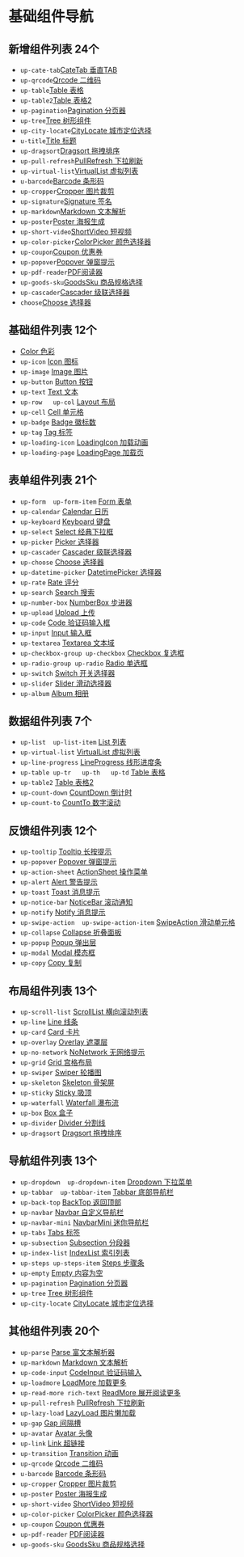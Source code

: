 # 基础组件导航

## 新增组件列表 24个

- `up-cate-tab`[CateTab 垂直TAB](https://uview-plus.jiangruyi.com/components/cateTab.html)
- `up-qrcode`[Qrcode 二维码](https://uview-plus.jiangruyi.com/components/qrcode.html)
- `up-table`[Table 表格](https://uview-plus.jiangruyi.com/components/table.html)
- `up-table2`[Table 表格2](https://uview-plus.jiangruyi.com/components/table2.html)
- `up-pagination`[Pagination 分页器](https://uview-plus.jiangruyi.com/components/pagination.html)
- `up-tree`[Tree 树形组件](https://uview-plus.jiangruyi.com/components/tree.html)
- `up-city-locate`[CityLocate 城市定位选择](https://uview-plus.jiangruyi.com/components/cityLocate.html)
- `u-title`[Title 标题](https://uview-plus.jiangruyi.com/components/title.html)
- `up-dragsort`[Dragsort 拖拽排序](https://uview-plus.jiangruyi.com/components/dragsort.html)
- `up-pull-refresh`[PullRefresh 下拉刷新](https://uview-plus.jiangruyi.com/components/pullRefresh.html)
- `up-virtual-list`[VirtualList 虚拟列表](https://uview-plus.jiangruyi.com/components/virtualList.html)
- `u-barcode`[Barcode 条形码](https://uview-plus.jiangruyi.com/components/barcode.html)
- `up-cropper`[Cropper 图片裁剪](https://uview-plus.jiangruyi.com/components/cropper.html)
- `up-signature`[Signature 签名](https://uview-plus.jiangruyi.com/components/signature.html)
- `up-markdown`[Markdown 文本解析](https://uview-plus.jiangruyi.com/components/markdown.html)
- `up-poster`[Poster 海报生成](https://uview-plus.jiangruyi.com/components/poster.html)
- `up-short-video`[ShortVideo 短视频](https://uview-plus.jiangruyi.com/components/shortVideo.html)
- `up-color-picker`[ColorPicker 颜色选择器](https://uview-plus.jiangruyi.com/components/colorPicker.html)
- `up-coupon`[Coupon 优惠券](https://uview-plus.jiangruyi.com/components/coupon.html)
- `up-popover`[Popover 弹窗提示](https://uview-plus.jiangruyi.com/components/popover.html)
- `up-pdf-reader`[PDF阅读器](https://uview-plus.jiangruyi.com/components/pdfReader.html)
- `up-goods-sku`[GoodsSku 商品规格选择](https://uview-plus.jiangruyi.com/components/goodsSku.html)
- `up-cascader`[Cascader 级联选择器](https://uview-plus.jiangruyi.com/components/cascader.html)
- `choose`[Choose 选择器](https://uview-plus.jiangruyi.com/components/choose.html)

## 基础组件列表 12个

- [Color 色彩](https://uview-plus.jiangruyi.com/components/color.html)
- `up-icon` [Icon 图标](https://uview-plus.jiangruyi.com/components/icon.html)    
- `up-image` [Image 图片](https://uview-plus.jiangruyi.com/components/image.html)
- `up-button` [Button 按钮](https://uview-plus.jiangruyi.com/components/button.html)
- `up-text` [Text 文本](https://uview-plus.jiangruyi.com/components/text.html)
- `up-row   up-col` [Layout 布局](https://uview-plus.jiangruyi.com/components/layout.html)
- `up-cell` [Cell 单元格](https://uview-plus.jiangruyi.com/components/cell.html)
- `up-badge` [Badge 徽标数](https://uview-plus.jiangruyi.com/components/badge.html)
- `up-tag` [Tag 标签](https://uview-plus.jiangruyi.com/components/tag.html)
- `up-loading-icon` [LoadingIcon 加载动画](https://uview-plus.jiangruyi.com/components/loadingIcon.html)
- `up-loading-page` [LoadingPage 加载页](https://uview-plus.jiangruyi.com/components/loadingPage.html)

## 表单组件列表 21个

- `up-form  up-form-item` [Form 表单](https://uview-plus.jiangruyi.com/components/form.html)
- `up-calendar` [Calendar 日历](https://uview-plus.jiangruyi.com/components/calendar.html)
- `up-keyboard` [Keyboard 键盘](https://uview-plus.jiangruyi.com/components/keyboard.html)
- `up-select` [Select 经典下拉框](https://uview-plus.jiangruyi.com/components/select.html)
- `up-picker` [Picker 选择器](https://uview-plus.jiangruyi.com/components/picker.html)
- `up-cascader` [Cascader 级联选择器](https://uview-plus.jiangruyi.com/components/cascader.html)
- `up-choose` [Choose 选择器](https://uview-plus.jiangruyi.com/components/choose.html)
- `up-datetime-picker` [DatetimePicker 选择器](https://uview-plus.jiangruyi.com/components/datetimePicker.html)
- `up-rate` [Rate 评分](https://uview-plus.jiangruyi.com/components/rate.html)
- `up-search` [Search 搜索](https://uview-plus.jiangruyi.com/components/search.html)
- `up-number-box` [NumberBox 步进器](https://uview-plus.jiangruyi.com/components/numberBox.html)
- `up-upload` [Upload 上传](https://uview-plus.jiangruyi.com/components/upload.html)
- `up-code` [Code 验证码输入框](https://uview-plus.jiangruyi.com/components/code.html)
- `up-input` [Input 输入框](https://uview-plus.jiangruyi.com/components/input.html)
- `up-textarea` [Textarea 文本域](https://uview-plus.jiangruyi.com/components/textarea.html)
- `up-checkbox-group up-checkbox` [Checkbox 复选框](https://uview-plus.jiangruyi.com/components/checkbox.html)
- `up-radio-group up-radio` [Radio 单选框](https://uview-plus.jiangruyi.com/components/radio.html)
- `up-switch` [Switch 开关选择器](https://uview-plus.jiangruyi.com/components/switch.html)
- `up-slider` [Slider 滑动选择器](https://uview-plus.jiangruyi.com/components/slider.html)
- `up-album` [Album 相册](https://uview-plus.jiangruyi.com/components/album.html)

## 数据组件列表 7个

- `up-list  up-list-item` [List 列表](https://uview-plus.jiangruyi.com/components/list.html)
- `up-virtual-list` [VirtualList 虚拟列表](https://uview-plus.jiangruyi.com/components/virtualList.html)
- `up-line-progress` [LineProgress 线形进度条](https://uview-plus.jiangruyi.com/components/lineProgress.html)
- `up-table up-tr   up-th   up-td` [Table 表格](https://uview-plus.jiangruyi.com/components/table.html)
- `up-table2` [Table 表格2](https://uview-plus.jiangruyi.com/components/table2.html)
- `up-count-down` [CountDown 倒计时](https://uview-plus.jiangruyi.com/components/countDown.html)
- `up-count-to` [CountTo 数字滚动](https://uview-plus.jiangruyi.com/components/countTo.html)

## 反馈组件列表 12个

- `up-tooltip` [Tooltip 长按提示](https://uview-plus.jiangruyi.com/components/tooltip.html)
- `up-popover` [Popover 弹窗提示](https://uview-plus.jiangruyi.com/components/popover.html)
- `up-action-sheet` [ActionSheet 操作菜单](https://uview-plus.jiangruyi.com/components/actionSheet.html)
- `up-alert` [Alert 警告提示](https://uview-plus.jiangruyi.com/components/alert.html)
- `up-toast` [Toast 消息提示](https://uview-plus.jiangruyi.com/components/toast.html)
- `up-notice-bar` [NoticeBar 滚动通知](https://uview-plus.jiangruyi.com/components/noticeBar.html)
- `up-notify` [Notify 消息提示](https://uview-plus.jiangruyi.com/components/notify.html)
- `up-swipe-action  up-swipe-action-item` [SwipeAction 滑动单元格](https://uview-plus.jiangruyi.com/components/swipeAction.html)
- `up-collapse` [Collapse 折叠面板](https://uview-plus.jiangruyi.com/components/collapse.html)
- `up-popup` [Popup 弹出层](https://uview-plus.jiangruyi.com/components/popup.html)
- `up-modal` [Modal 模态框](https://uview-plus.jiangruyi.com/components/modal.html)
- `up-copy` [Copy 复制](https://uview-plus.jiangruyi.com/components/copy.html)

## 布局组件列表 13个

- `up-scroll-list` [ScrollList 横向滚动列表](https://uview-plus.jiangruyi.com/components/scrollList.html)
- `up-line` [Line 线条](https://uview-plus.jiangruyi.com/components/line.html)
- `up-card` [Card 卡片](https://uview-plus.jiangruyi.com/components/card.html)
- `up-overlay` [Overlay 遮罩层](https://uview-plus.jiangruyi.com/components/overlay.html)
- `up-no-network` [NoNetwork 无网络提示](https://uview-plus.jiangruyi.com/components/noNetwork.html)
- `up-grid` [Grid 宫格布局](https://uview-plus.jiangruyi.com/components/grid.html)
- `up-swiper` [Swiper 轮播图](https://uview-plus.jiangruyi.com/components/swiper.html)
- `up-skeleton` [Skeleton 骨架屏](https://uview-plus.jiangruyi.com/components/skeleton.html)
- `up-sticky` [Sticky 吸顶](https://uview-plus.jiangruyi.com/components/sticky.html)
- `up-waterfall` [Waterfall 瀑布流](https://uview-plus.jiangruyi.com/components/waterfall.html)
- `up-box` [Box 盒子](https://uview-plus.jiangruyi.com/components/box.html)
- `up-divider` [Divider 分割线](https://uview-plus.jiangruyi.com/components/divider.html)
- `up-dragsort` [Dragsort 拖拽排序](https://uview-plus.jiangruyi.com/components/dragsort.html)

## 导航组件列表 13个

- `up-dropdown  up-dropdown-item` [Dropdown 下拉菜单](https://uview-plus.jiangruyi.com/components/dropdown.html)
- `up-tabbar  up-tabbar-item` [Tabbar 底部导航栏](https://uview-plus.jiangruyi.com/components/tabbar.html)
- `up-back-top` [BackTop 返回顶部](https://uview-plus.jiangruyi.com/components/backTop.html)
- `up-navbar` [Navbar 自定义导航栏](https://uview-plus.jiangruyi.com/components/navbar.html)
- `up-navbar-mini` [NavbarMini 迷你导航栏](https://uview-plus.jiangruyi.com/components/navbarMini.html)
- `up-tabs` [Tabs 标签](https://uview-plus.jiangruyi.com/components/tabs.html)
- `up-subsection` [Subsection 分段器](https://uview-plus.jiangruyi.com/components/subsection.html)
- `up-index-list` [IndexList 索引列表](https://uview-plus.jiangruyi.com/components/indexList.html)
- `up-steps up-steps-item` [Steps 步骤条](https://uview-plus.jiangruyi.com/components/steps.html)
- `up-empty` [Empty 内容为空](https://uview-plus.jiangruyi.com/components/empty.html)
- `up-pagination` [Pagination 分页器](https://uview-plus.jiangruyi.com/components/pagination.html)
- `up-tree` [Tree 树形组件](https://uview-plus.jiangruyi.com/components/tree.html)
- `up-city-locate` [CityLocate 城市定位选择](https://uview-plus.jiangruyi.com/components/cityLocate.html)

## 其他组件列表 20个

- `up-parse` [Parse 富文本解析器](https://uview-plus.jiangruyi.com/components/parse.html)
- `up-markdown` [Markdown 文本解析](https://uview-plus.jiangruyi.com/components/markdown.html)
- `up-code-input` [CodeInput 验证码输入](https://uview-plus.jiangruyi.com/components/codeInput.html)
- `up-loadmore` [LoadMore 加载更多](https://uview-plus.jiangruyi.com/components/loadMore.html)
- `up-read-more rich-text` [ReadMore 展开阅读更多](https://uview-plus.jiangruyi.com/components/readMore.html)
- `up-pull-refresh` [PullRefresh 下拉刷新](https://uview-plus.jiangruyi.com/components/pullRefresh.html)
- `up-lazy-load` [LazyLoad 图片懒加载](lazyLoad.html)
- `up-gap` [Gap 间隔槽](https://uview-plus.jiangruyi.com/components/gap.html)
- `up-avatar` [Avatar 头像](https://uview-plus.jiangruyi.com/components/avatar.html)
- `up-link` [Link 超链接](https://uview-plus.jiangruyi.com/components/link.html)
- `up-transition` [Transition 动画](https://uview-plus.jiangruyi.com/components/transition.html)
- `up-qrcode` [Qrcode 二维码](https://uview-plus.jiangruyi.com/components/qrcode.html)
- `u-barcode` [Barcode 条形码](https://uview-plus.jiangruyi.com/components/barcode.html)
- `up-cropper` [Cropper 图片裁剪](https://uview-plus.jiangruyi.com/components/cropper.html)
- `up-poster` [Poster 海报生成](https://uview-plus.jiangruyi.com/components/poster.html)
- `up-short-video` [ShortVideo 短视频](https://uview-plus.jiangruyi.com/components/shortVideo.html)
- `up-color-picker` [ColorPicker 颜色选择器](https://uview-plus.jiangruyi.com/components/colorPicker.html)
- `up-coupon` [Coupon 优惠券](https://uview-plus.jiangruyi.com/components/coupon.html)
- `up-pdf-reader` [PDF阅读器](https://uview-plus.jiangruyi.com/components/pdfReader.html)
- `up-goods-sku` [GoodsSku 商品规格选择](https://uview-plus.jiangruyi.com/components/goodsSku.html)
